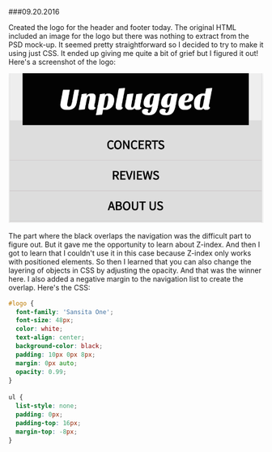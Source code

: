 ###09.20.2016

Created the logo for the header and footer today. The original HTML included an image for the logo but there was nothing to 
extract from the PSD mock-up. It seemed pretty straightforward so I decided to try to make it using just CSS. It ended up
giving me quite a bit of grief but I figured it out! Here's a screenshot of the logo:

![Unplugged Logo](/092016.png)

The part where the black overlaps the navigation was the difficult part to figure out. But it gave me the opportunity to learn
about Z-index. And then I got to learn that I couldn't use it in this case because Z-index only works with positioned elements.
So then I learned that you can also change the layering of objects in CSS by adjusting the opacity. And that was the winner
here. I also added a negative margin to the navigation list to create the overlap. Here's the CSS:

```css
#logo {
  font-family: 'Sansita One';
  font-size: 48px;
  color: white;
  text-align: center;
  background-color: black;
  padding: 10px 0px 8px;
  margin: 0px auto;
  opacity: 0.99;
}

ul {
  list-style: none;
  padding: 0px;
  padding-top: 16px;
  margin-top: -8px;
}
```
